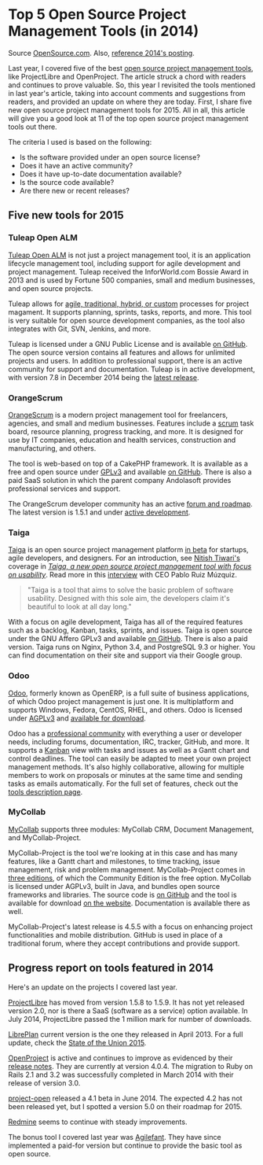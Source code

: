 # Top 5 Open Source Project Management Tools (in 2014)

Source [OpenSource.com](http://opensource.com/business/15/1/top-project-management-tools-2015). Also, [reference 2014's posting](http://opensource.com/business/14/1/top-project-management-tools-2014).

Last year, I covered five of the best [open source project management tools](http://opensource.com/business/14/1/top-project-management-tools-2014), like ProjectLibre and OpenProject. The article struck a chord with readers and continues to prove valuable. So, this year I revisited the tools mentioned in last year's article, taking into account comments and suggestions from readers, and provided an update on where they are today. First, I share five new open source project management tools for 2015. All in all, this article will give you a good look at 11 of the top open source project management tools out there.

The criteria I used is based on the following:
- Is the software provided under an open source license?
- Does it have an active community?
- Does it have up-to-date documentation available?
- Is the source code available?
- Are there new or recent releases?

## Five new tools for 2015

### Tuleap Open ALM

[Tuleap Open ALM](https://www.tuleap.org/) is not just a project management tool, it is an application lifecycle management tool, including support for agile development and project management. Tuleap received the InforWorld.com Bossie Award in 2013 and is used by Fortune 500 companies, small and medium businesses, and open source projects.

Tuleap allows for [agile, traditional, hybrid, or custom](https://www.tuleap.org/about-tuleap/features/project-management) processes for project magament. It supports planning, sprints, tasks, reports, and more. This tool is very suitable for open source development companies, as the tool also integrates with Git, SVN, Jenkins, and more.

Tuleap is licensed under a GNU Public License and is available [on GitHub](https://github.com/Enalean/tuleap). The open source version contains all features and allows for unlimited projects and users. In addition to professional support, there is an active community for support and documentation. Tuleap is in active development, with version 7.8 in December 2014 being the [latest release](https://www.tuleap.org/about-tuleap/release-notes).

### OrangeScrum

[OrangeScrum](http://www.orangescrum.org/) is a modern project management tool for freelancers, agencies, and small and medium businesses. Features include a [scrum](http://en.wikipedia.org/wiki/Scrum_%28software_development%29) task board, resource planning, progress tracking, and more. It is designed for use by IT companies, education and health services, construction and manufacturing, and others.

The tool is web-based on top of a CakePHP framework. It is available as a free and open source under [GPLv3](http://gplv3.fsf.org/) and available [on GitHub](https://github.com/Orangescrum/orangescrum/). There is also a paid SaaS solution in which the parent company Andolasoft provides professional services and support.

The OrangeScrum developer community has an active [forum and roadmap](http://www.orangescrum.org/community). The latest version is 1.5.1 and under [active development](http://www.orangescrum.org/roadmap).

### Taiga

[Taiga](https://taiga.io/) is an open source project management platform [in beta](http://taigaio.github.io/taiga-doc/dist/) for startups, agile developers, and designers. For an introduction, see [Nitish Tiwari's](https://opensource.com/users/tiwarinitish86) coverage in [_Taiga, a new open source project management tool with focus on usability_](http://opensource.com/business/14/10/taiga-open-source-project-management-tool). Read more in this [interview](https://opensource.com/business/14/11/interview-ceo-taiga-pablo-ruiz-m%C3%BAzquiz) with CEO Pablo Ruiz Múzquiz.

> "Taiga is a tool that aims to solve the basic problem of software usability. Designed with this sole aim, the developers claim it's beautiful to look at all day long."

With a focus on agile development, Taiga has all of the required features such as a backlog, Kanban, tasks, sprints, and issues. Taiga is open source under the GNU Affero GPLv3 and available [on GitHub](https://github.com/taigaio). There is also a paid version. Taiga runs on Nginx, Python 3.4, and PostgreSQL 9.3 or higher. You can find documentation on their site and support via their Google group.

### Odoo

[Odoo](https://www.odoo.com/), formerly known as OpenERP, is a full suite of business applications, of which Odoo project management is just one. It is multiplatform and supports Windows, Fedora, CentOS, RHEL, and others. Odoo is licensed under [AGPLv3](http://en.wikipedia.org/wiki/Affero_General_Public_License) and [available for download](https://www.odoo.com/page/download).

Odoo has a [professional community](https://www.odoo.com/page/community) with everything a user or developer needs, including forums, documentation, IRC, tracker, GitHub, and more. It supports a [Kanban](http://en.wikipedia.org/wiki/Kanban) view with tasks and issues as well as a Gantt chart and control deadlines. The tool can easily be adapted to meet your own project management methods. It's also highly collaborative, allowing for multiple members to work on proposals or minutes at the same time and sending tasks as emails automatically. For the full set of features, check out the [tools description page](https://www.odoo.com/page/project-management).

### MyCollab

[MyCollab](http://community.mycollab.com/) supports three modules: MyCollab CRM, Document Management, and MyCollab-Project.

MyCollab-Project is the tool we're looking at in this case and has many features, like a Gantt chart and milestones, to time tracking, issue management, risk and problem management. MyCollab-Project comes in [three editions](http://community.mycollab.com/editions.html), of which the Community Edition is the free option. MyCollab is licensed under AGPLv3, built in Java, and bundles open source frameworks and libraries. The source code is [on GitHub](https://github.com/esofthead/mycollab) and the tool is available for download [on the website](http://community.mycollab.com/download.html). Documentation is available there as well.

MyCollab-Project's latest release is 4.5.5 with a focus on enhancing project functionalities and mobile distribution. GitHub is used in place of a traditional forum, where they accept contributions and provide support.

## Progress report on tools featured in 2014

Here's an update on the projects I covered last year.

[ProjectLibre](http://www.projectlibre.org/) has moved from version 1.5.8 to 1.5.9. It has not yet released version 2.0, nor is there a SaaS (software as a service) option available. In July 2014, ProjectLibre passed the 1 million mark for number of downloads.

[LibrePlan](http://www.libreplan.com/) current version is the one they released in April 2013. For a full update, check the [State of the Union 2015](http://www.jeroenbaten.nl/libreplan-state-union-2015/).

[OpenProject](https://www.openproject.org/) is active and continues to improve as evidenced by their [release notes](https://www.openproject.org/download/release-notes/). They are currently at version 4.0.4. The migration to Ruby on Rails 2.1 and 3.2 was successfully completed in March 2014 with their release of version 3.0.

[project-open](http://www.project-open.com/) released a 4.1 beta in June 2014. The expected 4.2 has not been released yet, but I spotted a version 5.0 on their roadmap for 2015.

[Redmine](http://www.redmine.org/) seems to continue with steady improvements.

The bonus tool I covered last year was [Agilefant](http://agilefant.com/). They have since implemented a paid-for version but continue to provide the basic tool as open source.